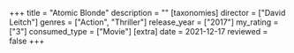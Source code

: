 +++
title = "Atomic Blonde"
description = ""
[taxonomies]
director = ["David Leitch"] 
genres = ["Action", "Thriller"]
release_year = ["2017"]
my_rating = ["3"]
consumed_type = ["Movie"]
[extra]
date = 2021-12-17
reviewed = false
+++

